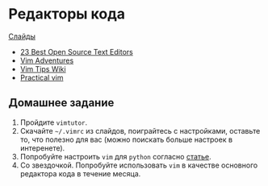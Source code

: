 # Редакторы кода

[Слайды](https://dbeliakov.github.io/mipt-industrial-programming/lectures/03/lecture.slide.html)

* [23 Best Open Source Text Editors](https://www.tecmint.com/best-open-source-linux-text-editors/)
* [Vim Adventures](https://vim-adventures.com/)
* [Vim Tips Wiki](https://missing.csail.mit.edu/2020/editors/)
* [Practical vim](https://pragprog.com/titles/dnvim2/practical-vim-second-edition/)

## Домашнее задание

1. Пройдите `vimtutor`.
2. Скачайте `~/.vimrc` из слайдов, поиграйтесь с настройками, оставьте то, что полезно для вас (можно поискать больше настроек в интеренете).
3. Попробуйте настроить `vim` для `python` согласно [статье](https://realpython.com/vim-and-python-a-match-made-in-heaven/).
4. Со звездочкой. Попробуйте использовать `vim` в качестве основного редактора кода в течение месяца.